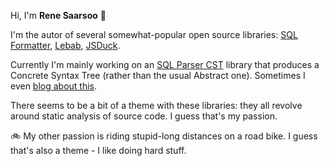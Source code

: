 Hi, I'm **Rene Saarsoo** 👋

I'm the autor of several somewhat-popular open source libraries:
[SQL Formatter][], [Lebab][], [JSDuck][].

Currently I'm mainly working on an [SQL Parser CST][] library that produces a Concrete Syntax Tree
(rather than the usual Abstract one).
Sometimes I even [blog about this][blog].

There seems to be a bit of a theme with these libraries:
they all revolve around static analysis of source code.
I guess that's my passion.

🚲 My other passion is riding stupid-long distances on a road bike.
I guess that's also a theme - I like doing hard stuff.

[sql formatter]: https://github.com/sql-formatter-org/sql-formatter
[lebab]: https://github.com/lebab/lebab
[jsduck]: https://github.com/senchalabs/jsduck
[sql parser cst]: https://github.com/nene/sql-parser-cst
[blog]: http://nene.github.io/

